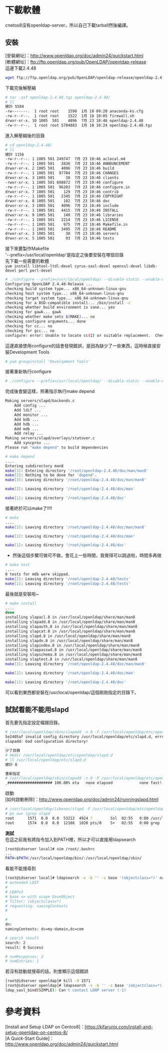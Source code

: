 # 下載軟體
cnetos8沒有openldap-server，所以自己下載tarball然後編譯。  

## 安裝  
[安裝網址]：http://www.openldap.org/doc/admin24/quickstart.html  
[軟體網址]：ftp://ftp.openldap.org/pub/OpenLDAP/openldap-release  
這邊下載2.4.48  
```bash
wget ftp://ftp.openldap.org/pub/OpenLDAP/openldap-release/openldap-2.4.48.tgz
```

下載完後解壓縮  
```bash
# tar -zxf openldap-2.4.48.tgz openldap-2.4.48/
# ll
總計 5584
-rw-------.  1 root root    1590  1月 18 09:20 anaconda-ks.cfg
-rw-r--r--.  1 root root    1522  1月 18 10:05 firewall.sh
drwxr-xr-x. 10 1005  501    4096  7月 23 10:46 openldap-2.4.48
-rw-r--r--.  1 root root 5704883  1月 18 10:24 openldap-2.4.48.tgz
```

進入解壓縮後的目錄
```bash
# cd openldap-2.4.48/
# ll
總計 1156
-rw-r--r--. 1 1005 501 249747  7月 23 10:46 aclocal.m4
-rw-r--r--. 1 1005 501   3836  7月 23 10:46 ANNOUNCEMENT
drwxr-xr-x. 2 1005 501   4096  7月 23 10:46 build
-rw-r--r--. 1 1005 501  97704  7月 23 10:46 CHANGES
drwxr-xr-x. 3 1005 501     38  7月 23 10:46 clients
-rwxr-xr-x. 1 1005 501 698872  7月 23 10:46 configure
-rw-r--r--. 1 1005 501  96203  7月 23 10:46 configure.in
drwxr-xr-x. 7 1005 501    129  7月 23 10:46 contrib
-rw-r--r--. 1 1005 501   2345  7月 23 10:46 COPYRIGHT
drwxr-xr-x. 8 1005 501    102  7月 23 10:46 doc
drwxr-xr-x. 3 1005 501   4096  7月 23 10:46 include
-rw-r--r--. 1 1005 501   4415  7月 23 10:46 INSTALL
drwxr-xr-x. 9 1005 501    140  7月 23 10:46 libraries
-rw-r--r--. 1 1005 501   2214  7月 23 10:46 LICENSE
-rw-r--r--. 1 1005 501    975  7月 23 10:46 Makefile.in
-rw-r--r--. 1 1005 501   3495  7月 23 10:46 README
drwxr-xr-x. 3 1005 501     38  7月 23 10:46 servers
drwxr-xr-x. 5 1005 501     93  7月 23 10:46 tests
```

接下來要製作Makefile  
'--prefix=/usr/local/openldap'是指定之後要安裝在哪個目錄  
先下載一些需要的軟體  
`yum install libtool-ltdl-devel cyrus-sasl-devel openssl-devel libdb-devel perl perl-devel`

```bash
# ./configure --prefix=/usr/local/openldap/ --disable-static --enable-debug --with-tls=openssl --with-cyrus-sasl --enable-dynamic --enable-crypt --enable-spasswd --enable-slapd --enable-modules --enable-rlookups --enable-backends=mod --disable-ndb --disable-sql
Configuring OpenLDAP 2.4.48-Release ...
checking build system type... x86_64-unknown-linux-gnu
checking host system type... x86_64-unknown-linux-gnu
checking target system type... x86_64-unknown-linux-gnu
checking for a BSD-compatible install... /bin/install -c
checking whether build environment is sane... yes
checking for gawk... gawk
checking whether make sets $(MAKE)... no
checking configure arguments... done
checking for cc... no
checking for gcc... no
configure: error: Unable to locate cc(1) or suitable replacement.  Check PATH or set CC.
```

這邊直接使用configure的話會發現錯誤，是因為缺少了一些東西，這時候直接安裝Development Tools  
```bash
# yum groupinstall 'Development Tools'
```

接著重新執行configure
```bash
# ./configure --prefix=/usr/local/openldap/ --disable-static --enable-debug --with-tls=openssl --with-cyrus-sasl --enable-dynamic --enable-crypt --enable-spasswd --enable-slapd --enable-modules --enable-rlookups --enable-backends=mod --disable-ndb --disable-sql
```

完成後會變這樣，照著指示執行make depend
```bash
Making servers/slapd/backends.c
    Add config ...
    Add ldif ...
    Add monitor ...
    Add bdb ...
    Add hdb ...
    Add mdb ...
    Add relay ...
Making servers/slapd/overlays/statover.c
    Add syncprov ...
Please run "make depend" to build dependencies

# make depend
....
Entering subdirectory man8
make[3]: Entering directory '/root/openldap-2.4.48/doc/man/man8'
make[3]: Nothing to be done for 'depend'.
make[3]: Leaving directory '/root/openldap-2.4.48/doc/man/man8'

make[2]: Leaving directory '/root/openldap-2.4.48/doc/man'

make[1]: Leaving directory '/root/openldap-2.4.48/doc'
```

接著終於可以make了!!!!
```bash
# make
....
make[3]: Leaving directory '/root/openldap-2.4.48/doc/man/man8'

make[2]: Leaving directory '/root/openldap-2.4.48/doc/man'

make[1]: Leaving directory '/root/openldap-2.4.48/doc'
```

* 然後這個步驟可做可不做，會花上一些時間，我覺得可以跳過啦，時間多再做
```bash
# make test
....
0 tests for mdb were skipped.
make[2]: Leaving directory '/root/openldap-2.4.48/tests'
make[1]: Leaving directory '/root/openldap-2.4.48/tests'
```

最後就是安裝啦~  
```bash
# make install
....
done
installing slapacl.8 in /usr/local/openldap/share/man/man8
installing slapadd.8 in /usr/local/openldap/share/man/man8
installing slapauth.8 in /usr/local/openldap/share/man/man8
installing slapcat.8 in /usr/local/openldap/share/man/man8
installing slapd.8 in /usr/local/openldap/share/man/man8
installing slapdn.8 in /usr/local/openldap/share/man/man8
installing slapindex.8 in /usr/local/openldap/share/man/man8
installing slappasswd.8 in /usr/local/openldap/share/man/man8
installing slapschema.8 in /usr/local/openldap/share/man/man8
installing slaptest.8 in /usr/local/openldap/share/man/man8
make[3]: Leaving directory '/root/openldap-2.4.48/doc/man/man8'

make[2]: Leaving directory '/root/openldap-2.4.48/doc/man'

make[1]: Leaving directory '/root/openldap-2.4.48/doc'
```
可以看到東西都安裝在/usr/local/openldap/這個剛剛指定的目錄下。

## 試試看能不能用slapd  
首先要先指定設定檔跟目錄。  
```bash
# /usr/local/openldap/sbin/slapadd -n 0 -F /usr/local/openldap/etc/openldap/slapd.d -l /usr/local/openldap/etc/openldap/slapd.ldif
5e2405af invalid config directory /usr/local/openldap/etc/slapd.d, error 2
slapadd: bad configuration directory!

少了目錄
# mkdir /usr/local/openldap/etc/openldap/slapd.d
# ll /usr/local/openldap/etc/slapd.d
總計 0

重新指定
# /usr/local/openldap/sbin/slapadd -n 0 -F /usr/local/openldap/etc/openldap/slapd.d -l /usr/local/openldap/etc/openldap/slapd.ldif
_#################### 100.00% eta   none elapsed            none fast!
```

啟動  
[如何啟動刪除]：http://www.openldap.org/doc/admin24/runningslapd.html  
```bash
# /usr/local/openldap/libexec/slapd -F /usr/local/openldap/etc/openldap/slapd.d
# ps aux |grep slapd
root      1571  0.0  0.0  53212  4924 ?        Ssl  02:55   0:00 /usr/local/openldap/libexec/slapd -F /usr/local/openldap/etc/openldap/slapd.d
root      1574  0.0  0.0  12108  1028 pts/0    S+   02:55   0:00 grep --color=auto slapd
```

**測試**  
在這之前我有將指令加入到PATH裡，所以才可以直接用ldapsearch  
```bash
[root@idserver local]# vim /root/.bashrc
...
PATH=$PATH:/usr/local/openldap/bin/:/usr/local/openldap/sbin/
```
看能不能搜尋到  
```bash
[root@idserver local]# ldapsearch -x -b '' -s base '(objectclass=*)' namingContexts
# extended LDIF
#
# LDAPv3
# base <> with scope baseObject
# filter: (objectclass=*)
# requesting: namingContexts
#

#
dn:
namingContexts: dc=my-domain,dc=com

# search result
search: 2
result: 0 Success

# numResponses: 2
# numEntries: 1
```

若沒有啟動就搜尋的話，則會顯示這個錯誤  
```bash
[root@idserver openldap]# kill -9 1571
[root@idserver openldap]# ldapsearch -x -b '' -s base '(objectclass=*)' namingContexts
ldap_sasl_bind(SIMPLE): Can't contact LDAP server (-1)
```

# 參考資料  
[Install and Setup LDAP on Centos8]：https://kifarunix.com/install-and-setup-openldap-on-centos-8/  
[A Quick-Start Guide]：http://www.openldap.org/doc/admin24/quickstart.html  

